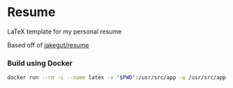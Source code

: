 # Resume
LaTeX template for my personal resume

Based off of [jakegut/resume](https://github.com/jakegut/resume)

### Build using Docker

```sh
docker run --rm -i --name latex -v "$PWD":/usr/src/app -w /usr/src/app texlive/texlive pdflatex -jobname=Akshay_Shegaonkar_SWE resume.tex
```
